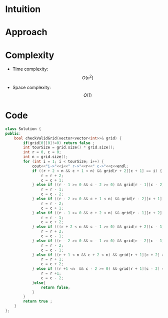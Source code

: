 # Intuition
<!-- Describe your first thoughts on how to solve this problem. -->

# Approach
<!-- Describe your approach to solving the problem. -->

# Complexity
- Time complexity: $$O(n^2)$$
<!-- Add your time complexity here, e.g. $$O(n)$$ -->

- Space complexity: $$O(1)$$
<!-- Add your space complexity here, e.g. $$O(n)$$ -->

# Code
```cpp []
class Solution {
public:
    bool checkValidGrid(vector<vector<int>>& grid) {
        if(grid[0][0]!=0) return false ;
        int tourSize = grid.size() * grid.size();
        int r = 0, c = 0;
        int n = grid.size();
        for (int i = 1; i < tourSize; i++) {
            cout<<"i->"<<i<<" r->"<<r<<" c->"<<c<<endl;
            if ((r + 2 < n && c + 1 < n) && grid[r + 2][c + 1] == i) { //1
                r = r + 2;
                c = c + 1;
            } else if ((r - 1 >= 0 && c - 2 >= 0) && grid[r - 1][c - 2] == i) { //2
                r = r - 1;
                c = c - 2;
            } else if ((r - 2 >= 0 && c + 1 < n) && grid[r - 2][c + 1] == i) { //3
                r = r - 2;
                c = c + 1;
            } else if ((r - 1 >= 0 && c + 2 < n) && grid[r - 1][c + 2] == i) { //4
                r = r - 1;
                c = c + 2;
            } else if (((r + 2 < n && c - 1 >= 0) && grid[r + 2][c - 1] == i)) { //5
                r = r + 2;
                c = c - 1;
            } else if ((r - 2 >= 0 && c - 1 >= 0) && grid[r - 2][c - 1] == i) { //6
                r = r - 2;
                c = c - 1;
            } else if ((r + 1 < n && c + 2 < n) && grid[r + 1][c + 2] == i) { //7
                r = r + 1;
                c = c + 2;
            } else if ((r +1 <n  && c - 2 >= 0) && grid[r + 1][c - 2] == i) { //8
                r = r +1;
                c = c - 2;
            }else{
                return false;
            }
        }
        return true ;
    }
};
```